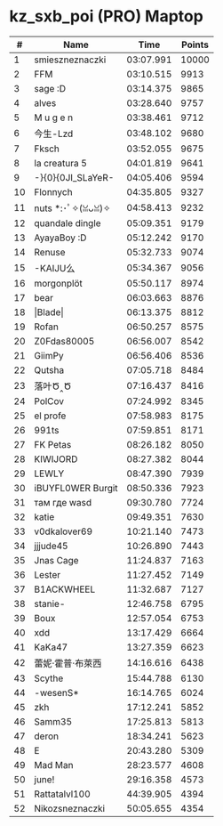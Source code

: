 # kz_sxb_poi (PRO) Maptop

|  # | Name | Time | Points |
|-------------- | -------------- | -------------- | -------------- | 
| 1 | smieszneznaczki | 03:07.991 | 10000 | 
| 2 | FFM | 03:10.515 | 9913 | 
| 3 | sage :D | 03:14.375 | 9865 | 
| 4 | alves | 03:28.640 | 9757 | 
| 5 | M u g e n | 03:38.461 | 9712 | 
| 6 | 今生-Lzd | 03:48.102 | 9680 | 
| 7 | Fksch | 03:52.055 | 9675 | 
| 8 | la creatura 5 | 04:01.819 | 9641 | 
| 9 | -}{0}{0JI_SLaYeR- | 04:05.406 | 9594 | 
| 10 | Flonnych | 04:35.805 | 9327 | 
| 11 | nuts *:･ﾟ✧(ꈍᴗꈍ)✧ | 04:58.413 | 9232 | 
| 12 | quandale dingle | 05:09.351 | 9179 | 
| 13 | AyayaBoy :D | 05:12.242 | 9170 | 
| 14 | Renuse | 05:32.733 | 9074 | 
| 15 | -KAIJU么 | 05:34.367 | 9056 | 
| 16 | morgonplöt | 05:50.117 | 8974 | 
| 17 | bear | 06:03.663 | 8876 | 
| 18 | \|Blade\| | 06:13.375 | 8812 | 
| 19 | Rofan | 06:50.257 | 8575 | 
| 20 | Z0Fdas80005 | 06:56.007 | 8542 | 
| 21 | GiimPy | 06:56.406 | 8536 | 
| 22 | Qutsha | 07:05.718 | 8484 | 
| 23 | 落叶Ծ‸Ծ | 07:16.437 | 8416 | 
| 24 | PolCov | 07:24.992 | 8345 | 
| 25 | el profe | 07:58.983 | 8175 | 
| 26 | 991ts | 07:59.851 | 8171 | 
| 27 | FK Petas | 08:26.182 | 8050 | 
| 28 | KIWIJORD | 08:27.382 | 8044 | 
| 29 | LEWLY | 08:47.390 | 7939 | 
| 30 | iBUYFL0WER Burgit | 08:50.336 | 7923 | 
| 31 | там где wasd | 09:30.780 | 7724 | 
| 32 | katie | 09:49.351 | 7630 | 
| 33 | v0dkalover69 | 10:21.140 | 7473 | 
| 34 | jjjude45 | 10:26.890 | 7443 | 
| 35 | Jnas Cage | 11:24.837 | 7163 | 
| 36 | Lester | 11:27.452 | 7149 | 
| 37 | B1ACKWHEEL | 11:32.687 | 7127 | 
| 38 | stanie- | 12:46.758 | 6795 | 
| 39 | Boux | 12:57.054 | 6753 | 
| 40 | xdd | 13:17.429 | 6664 | 
| 41 | KaKa47 | 13:27.359 | 6623 | 
| 42 | 蕾妮·霍普·布萊西 | 14:16.616 | 6438 | 
| 43 | Scythe | 15:44.788 | 6130 | 
| 44 | -wesenS* | 16:14.765 | 6024 | 
| 45 | zkh | 17:12.241 | 5852 | 
| 46 | Samm35 | 17:25.813 | 5813 | 
| 47 | deron | 18:34.241 | 5623 | 
| 48 | E | 20:43.280 | 5309 | 
| 49 | Mad Man | 28:23.577 | 4608 | 
| 50 | june! | 29:16.358 | 4573 | 
| 51 | Rattatalvl100 | 44:39.905 | 4394 | 
| 52 | Nikozsneznaczki | 50:05.655 | 4354 | 

